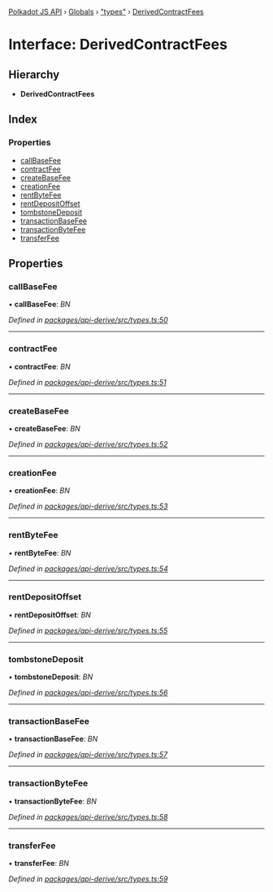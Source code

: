[Polkadot JS API](../README.md) › [Globals](../globals.md) › ["types"](../modules/_types_.md) › [DerivedContractFees](_types_.derivedcontractfees.md)

# Interface: DerivedContractFees

## Hierarchy

* **DerivedContractFees**

## Index

### Properties

* [callBaseFee](_types_.derivedcontractfees.md#callbasefee)
* [contractFee](_types_.derivedcontractfees.md#contractfee)
* [createBaseFee](_types_.derivedcontractfees.md#createbasefee)
* [creationFee](_types_.derivedcontractfees.md#creationfee)
* [rentByteFee](_types_.derivedcontractfees.md#rentbytefee)
* [rentDepositOffset](_types_.derivedcontractfees.md#rentdepositoffset)
* [tombstoneDeposit](_types_.derivedcontractfees.md#tombstonedeposit)
* [transactionBaseFee](_types_.derivedcontractfees.md#transactionbasefee)
* [transactionByteFee](_types_.derivedcontractfees.md#transactionbytefee)
* [transferFee](_types_.derivedcontractfees.md#transferfee)

## Properties

###  callBaseFee

• **callBaseFee**: *BN*

*Defined in [packages/api-derive/src/types.ts:50](https://github.com/polkadot-js/api/blob/ffa60d1cfa/packages/api-derive/src/types.ts#L50)*

___

###  contractFee

• **contractFee**: *BN*

*Defined in [packages/api-derive/src/types.ts:51](https://github.com/polkadot-js/api/blob/ffa60d1cfa/packages/api-derive/src/types.ts#L51)*

___

###  createBaseFee

• **createBaseFee**: *BN*

*Defined in [packages/api-derive/src/types.ts:52](https://github.com/polkadot-js/api/blob/ffa60d1cfa/packages/api-derive/src/types.ts#L52)*

___

###  creationFee

• **creationFee**: *BN*

*Defined in [packages/api-derive/src/types.ts:53](https://github.com/polkadot-js/api/blob/ffa60d1cfa/packages/api-derive/src/types.ts#L53)*

___

###  rentByteFee

• **rentByteFee**: *BN*

*Defined in [packages/api-derive/src/types.ts:54](https://github.com/polkadot-js/api/blob/ffa60d1cfa/packages/api-derive/src/types.ts#L54)*

___

###  rentDepositOffset

• **rentDepositOffset**: *BN*

*Defined in [packages/api-derive/src/types.ts:55](https://github.com/polkadot-js/api/blob/ffa60d1cfa/packages/api-derive/src/types.ts#L55)*

___

###  tombstoneDeposit

• **tombstoneDeposit**: *BN*

*Defined in [packages/api-derive/src/types.ts:56](https://github.com/polkadot-js/api/blob/ffa60d1cfa/packages/api-derive/src/types.ts#L56)*

___

###  transactionBaseFee

• **transactionBaseFee**: *BN*

*Defined in [packages/api-derive/src/types.ts:57](https://github.com/polkadot-js/api/blob/ffa60d1cfa/packages/api-derive/src/types.ts#L57)*

___

###  transactionByteFee

• **transactionByteFee**: *BN*

*Defined in [packages/api-derive/src/types.ts:58](https://github.com/polkadot-js/api/blob/ffa60d1cfa/packages/api-derive/src/types.ts#L58)*

___

###  transferFee

• **transferFee**: *BN*

*Defined in [packages/api-derive/src/types.ts:59](https://github.com/polkadot-js/api/blob/ffa60d1cfa/packages/api-derive/src/types.ts#L59)*
